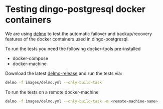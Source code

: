 # Testing dingo-postgresql docker containers

We are using [delmo](https://github.com/bodymindarts/delmo) to test the automatic failover and backup/recovery features of the docker containers used in dingo-postgresql.

To run the tests you need the following docker-tools pre-installed
- docker-compose
- docker-machine

Download the latest [delmo-release](https://github.com/bodymindarts/delmo/releases) and run the tests via:
```bash
delmo -f images/delmo.yml --only-build-task
```

To run the tests on a remote docker-machine
```bash
delmo -f images/delmo.yml --only-build-task -m <remote-machine-name>
```
